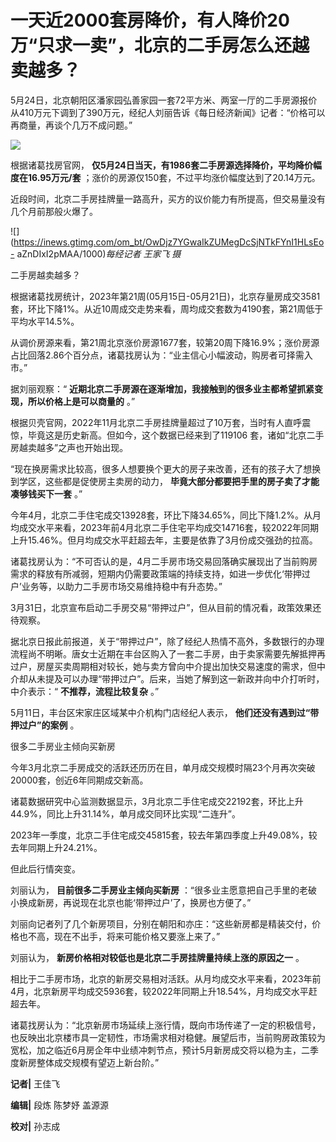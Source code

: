 # 一天近2000套房降价，有人降价20万“只求一卖”，北京的二手房怎么还越卖越多？

5月24日，北京朝阳区潘家园弘善家园一套72平方米、两室一厅的二手房源报价从410万元下调到了390万元，经纪人刘丽告诉《每日经济新闻》记者：“价格可以再商量，再谈个几万不成问题。”

![](https://inews.gtimg.com/om_bt/ONpEB9Nwqc_Q_2EbEZfNseXmpgQMogFgSSaMBFS4sAy1UAA/1000)

根据诸葛找房官网， **仅5月24日当天，有1986套二手房源选择降价，平均降价幅度在16.95万元/套**
；涨价的房源仅150套，不过平均涨价幅度达到了20.14万元。

近段时间，北京二手房挂牌量一路高升，买方的议价能力有所提高，但交易量没有几个月前那般火爆了。

![](https://inews.gtimg.com/om_bt/OwDjz7YGwaIkZUMegDcSjNTkFYnI1HLsEo-
aZnDIxI2pMAA/1000)_每经记者 王家飞 摄_

二手房越卖越多？

根据诸葛找房统计，2023年第21周(05月15日-05月21日)，北京存量房成交3581套，环比下降1%。从近10周成交走势来看，周均成交套数为4190套，第21周低于平均水平14.5%。

从调价房源来看，第21周北京涨价房源1677套，较第20周下降16.9%；涨价房源占比回落2.86个百分点，诸葛找房认为：“业主信心小幅波动，购房者可择需入市。”

据刘丽观察：“ **近期北京二手房源在逐渐增加，我接触到的很多业主都希望抓紧变现，所以价格上是可以商量的** 。”

根据贝壳官网，2022年11月北京二手房挂牌量超过了10万套，当时有人直呼震惊，毕竟这是历史新高。但如今，这个数据已经来到了119106
套，诸如“北京二手房越卖越多”之声也开始出现。

“现在换房需求比较高，很多人想要换个更大的房子来改善，还有的孩子大了想换到学区，这些都是促使房主卖房的动力，
**毕竟大部分都要把手里的房子卖了才能凑够钱买下一套** 。”

今年4月，北京二手住宅成交13928套，环比下降34.65%，同比下降1.2%。从月均成交水平来看，2023年前4月北京二手住宅平均成交14716套，较2022年同期上升15.46%。但月均成交水平赶超去年，主要是依靠了3月份成交强劲的拉高。

诸葛找房认为：“不可否认的是，4月二手房市场交易回落确实展现出了当前购房需求的释放有所减弱，短期内仍需要政策端的持续支持，如进一步优化‘带押过户’业务等，以助力二手房市场交易维持稳中有升态势。”

3月31日，北京宣布启动二手房交易“带押过户”，但从目前的情况看，政策效果还待观察。

据北京日报此前报道，关于“带押过户”，除了经纪人热情不高外，多数银行的办理流程尚不明晰。唐女士近期在丰台区购入了一套二手房，由于卖家需要先解抵押再过户，房屋买卖周期相对较长，她与卖方曾向中介提出加快交易速度的需求，但中介却从未提及可以办理“带押过户”。后来，当她了解到这一新政并向中介打听时，中介表示：“
**不推荐，流程比较复杂** 。”

5月11日，丰台区宋家庄区域某中介机构门店经纪人表示， **他们还没有遇到过“带押过户”的案例** 。

很多二手房业主倾向买新房

今年3月北京二手房成交的活跃还历历在目，单月成交规模时隔23个月再次突破20000套，创近6年同期成交新高。

诸葛数据研究中心监测数据显示，3月北京二手住宅成交22192套，环比上升44.9%，同比上升31.14%，单月成交同环比实现“二连升”。

2023年一季度，北京二手住宅成交45815套，较去年第四季度上升49.08%，较去年同期上升24.21%。

但此后行情突变。

刘丽认为， **目前很多二手房业主倾向买新房** ：“很多业主愿意把自己手里的老破小换成新房，再说现在北京也能‘带押过户’了，换房也方便了。”

刘丽向记者列了几个新房项目，分别在朝阳和亦庄：“这些新房都是精装交付，价格也不高，现在不出手，将来可能价格又要涨上来了。”

刘丽认为， **新房价格相对较低也是北京二手房挂牌量持续上涨的原因之一** 。

相比于二手房市场，北京的新房交易相对活跃。从月均成交水平来看，2023年前4月，北京新房平均成交5936套，较2022年同期上升18.54%，月均成交水平赶超去年。

诸葛找房认为：“北京新房市场延续上涨行情，既向市场传递了一定的积极信号，也反映出北京楼市具一定韧性，市场需求相对稳健。展望后市，当前购房政策较为宽松，加之临近6月房企年中业绩冲刺节点，预计5月新房成交将以稳为主，二季度新房整体成交规模有望迈上新台阶。”

**记者|** 王佳飞

**编辑|** 段炼 陈梦妤 盖源源

**校对|** 孙志成

